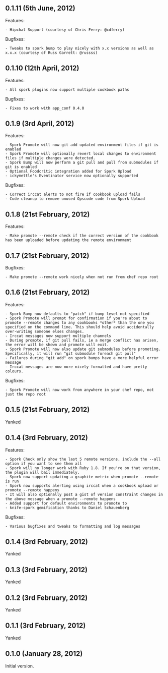 ## 0.1.11 (5th June, 2012)
Features:

    - Hipchat Support (courtesy of Chris Ferry: @cdferry)
    
Bugfixes:
    
    - Tweaks to spork bump to play nicely with x.x versions as well as x.x.x (courtesy of Russ Garrett: @russss)
    
## 0.1.10 (12th April, 2012)
Features:

    - All spork plugins now support multiple cookbook paths
    
Bugfixes:
    
    - Fixes to work with app_conf 0.4.0
    
## 0.1.9 (3rd April, 2012)
    
Features:

    - Spork Promote will now git add updated environment files if git is enabled
    - Spork Promote will optionally revert local changes to environment files if multiple changes were detected.
    - Spork Bump will now perform a git pull and pull from submodules if git is enabled
    - Optional Foodcritic integration added for Spork Upload
    - ickymettle's Eventinator service now optionally supported
    
Bugfixes:

    - Correct irccat alerts to not fire if cookbook upload fails
    - Code cleanup to remove unused Opscode code from Spork Upload

## 0.1.8 (21st February, 2012)
    
Features:

    - Make promote --remote check if the correct version of the cookbook has been uploaded before updating the remote environment
    
## 0.1.7 (21st February, 2012)
    
Bugfixes:

    - Make promote --remote work nicely when not run from chef repo root
    
## 0.1.6 (21st February, 2012)
Features:

    - Spork Bump now defaults to "patch" if bump level not specified
    - Spork Promote will prompt for confirmation if you're about to promote --remote changes to any cookbooks *other* than the one you specified on the command line. This should help avoid accidentally over-writing someone elses changes.
    - Irccat messages now support multiple channels
    - During promote, if git pull fails, ie a merge conflict has arisen, the error will be shown and promote will exit.
    - Spork Promote will now also update git submodules before promoting. Specifically, it will run "git submodule foreach git pull"
    - Failures during "git add" on spork bumps have a more helpful error message
    - Irccat messages are now more nicely formatted and have pretty colours.
    
Bugfixes:
    
    - Spork Promote will now work from anywhere in your chef repo, not just the repo root
    
## 0.1.5 (21st February, 2012)
    
Yanked

## 0.1.4 (3rd February, 2012)
    
Features:

    - Spork Check only show the last 5 remote versions, include the --all option if you want to see them all
    - Spork will no longer work with Ruby 1.8. If you're on that version, the plugin will bail immediately.
    - Spork now support updating a graphite metric when promote --remote is run
    - Spork now supports alerting using irccat when a cookbook upload or promote --remote happens
    - It will also optionally post a gist of version constraint changes in the above message when a promote --remote happens
    - Added support for default environments to promote to
    - knife-spork gemification thanks to Daniel Schauenberg
    
Bugfixes:

    - Various bugfixes and tweaks to formatting and log messages
    
## 0.1.4 (3rd February, 2012)
    
Yanked

## 0.1.3 (3rd February, 2012)
    
Yanked

## 0.1.2 (3rd February, 2012)
    
Yanked

## 0.1.1 (3rd February, 2012)

Yanked

## 0.1.0 (January 28, 2012)

Initial version.